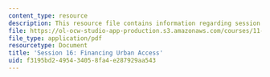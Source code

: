 ```yaml
---
content_type: resource
description: This resource file contains information regarding session 16.
file: https://ol-ocw-studio-app-production.s3.amazonaws.com/courses/11-s945-urbanizing-china-a-reflective-dialogue-fall-2013/f3195bd2495434058fa4e287929aa543_MIT11_S945F13_Session16.pdf
file_type: application/pdf
resourcetype: Document
title: 'Session 16: Financing Urban Access'
uid: f3195bd2-4954-3405-8fa4-e287929aa543
---
```

